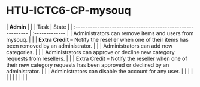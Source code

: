 # HTU-ICTC6-CP-mysouq


| **Admin**                           |                |
| Task                                                        | State          |
| :---------------------------------------------------------- | :------------- |
| Administrators can remove items and users from mysouq.        |                |
| **Extra Credit** – Notify the reseller when one of their items has been removed by an administrator. |                |
| Administrators can add new categories.                        |                |
| Administrators can approve or decline new category requests from resellers.                        |                |
| Extra Credit – Notify the reseller when one of their new category requests has been approved or declined by an administrator.                         |                |
| Administrators can disable the account for any user.                        |                |
|                         |                |
|                         |                |
|                         |                |